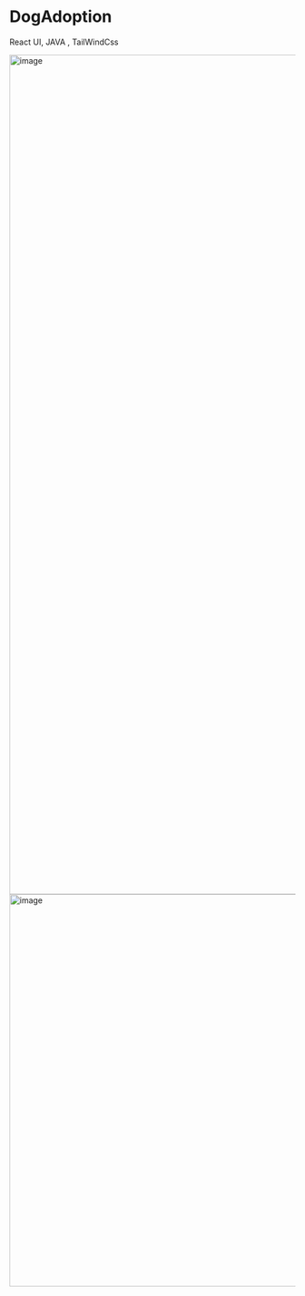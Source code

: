 # DogAdoption
React UI, JAVA , TailWindCss


<img width="1477" alt="image" src="https://github.com/user-attachments/assets/0816795d-cd36-48a3-b1b3-7bf26ebc782b" />


<img width="690" alt="image" src="https://github.com/user-attachments/assets/b3e87d5c-6f14-48ea-b198-3ce9007a4b27" />

